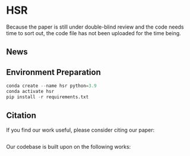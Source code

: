 # HSR

Because the paper is still under double-blind review and the code needs time to sort out, the code file has not been uploaded for the time being.

## News

## Environment Preparation

```python
conda create --name hsr python=3.9
conda activate hsr
pip install -r requirements.txt
```

## Citation
If you find our work useful, please consider citing our paper:
```

```

Our codebase is built upon on the following works:
```

```
